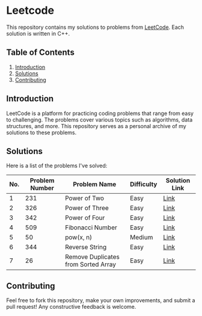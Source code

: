 # Leetcode
This repository contains my solutions to problems from [LeetCode](https://leetcode.com/). Each solution is written in C++.

## Table of Contents

1. [Introduction](#introduction)
2. [Solutions](#solutions)
3. [Contributing](#contributing)

## Introduction

LeetCode is a platform for practicing coding problems that range from easy to challenging. The problems cover various topics such as algorithms, data structures, and more.
This repository serves as a personal archive of my solutions to these problems.

## Solutions

Here is a list of the problems I've solved:


| No.        | Problem Number | Problem Name                              | Difficulty | Solution Link                       |
|------------|----------------|-------------------------------------------|------------|-------------------------------------|
| 1          | 231            | Power of Two                              | Easy       | [Link](https://github.com/Maryam-Amir00/Leetcode/blob/main/Power_of_Two)|
| 2          | 326            | Power of Three                            | Easy       | [Link](https://github.com/Maryam-Amir00/Leetcode/blob/main/Power_of_Three)|
| 3          | 342            | Power of Four                             | Easy       | [Link](https://github.com/Maryam-Amir00/Leetcode/blob/main/Power_of_Four)|
| 4          | 509            | Fibonacci Number                          | Easy       | [Link](https://github.com/Maryam-Amir00/Leetcode/blob/main/Fibonacci_Number)|
| 5          | 50             | pow(x, n)                                 | Medium     | [Link](https://github.com/Maryam-Amir00/Leetcode/blob/main/pow(x%2Cn))|
| 6          | 344            | Reverse String                            | Easy       | [Link](https://github.com/Maryam-Amir00/Leetcode/blob/main/Reverse_String)|
| 7          | 26             | Remove Duplicates from Sorted Array       | Easy       | [Link](https://github.com/Maryam-Amir00/Leetcode/blob/main/Remove-duplicates-from-sorted-Array)|


## Contributing

Feel free to fork this repository, make your own improvements, and submit a pull request! Any constructive feedback is welcome.
